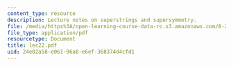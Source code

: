 ```yaml
---
content_type: resource
description: Lecture notes on superstrings and supersymmetry.
file: /media/https%3A/open-learning-course-data-rc.s3.amazonaws.com/8-251-string-theory-for-undergraduates-spring-2007/24e02a58e06196a8e6ef368374d4cfd1_lec22.pdf
file_type: application/pdf
resourcetype: Document
title: lec22.pdf
uid: 24e02a58-e061-96a8-e6ef-368374d4cfd1
---
```

